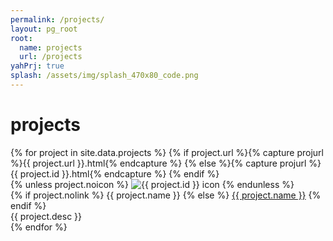 ```yaml
---
permalink: /projects/
layout: pg_root
root:
  name: projects
  url: /projects
yahPrj: true
splash: /assets/img/splash_470x80_code.png
---
```


# projects

<div class="projindex">
{% for project in site.data.projects %}
 {% if project.url %}{% capture projurl %}{{ project.url }}.html{% endcapture %}
 {% else %}{% capture projurl %}{{ project.id }}.html{% endcapture %}
 {% endif %}
 <div id="{{ project.id }}" class="project">
 {% unless project.noicon %}
  <img alt="{{ project.id }} icon" src="icon-{{ project.id }}.png" class="projicon {% if project.noborder %}noborder{% endif %}">
 {% endunless %}
 <div class="projname">
  {% if project.nolink %}
    {{ project.name }}
  {% else %}
    <a href="{{ projurl }}">{{ project.name }}</a>
  {% endif %}
 </div>
 <div class="projdesc" markdown = "1">{{ project.desc }}</div>
 </div>
{% endfor %}
</div>
